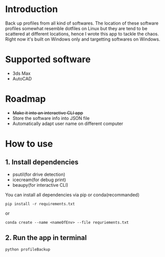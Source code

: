 # Introduction
Back up profiles from all kind of softwares. The location of these software profiles somewhat resemble dotfiles on Linux but they are tend to be scattered at different locations, hence I wrote this app to tackle the chaos. Right now it's built on Windows only and targetting softwares on Windows.
# Supported software
* 3ds Max
* AutoCAD
# Roadmap
* ~~Make it into an interactive CLI app~~
* Store the software info into JSON file
* Automatically adapt user name on different computer
# How to use
## 1. Install dependencies
* psutil(for drive detection)
* icecream(for debug print)
* beaupy(for interactive CLI)

You can install all dependencies via pip or conda(recommanded)
```shell
pip install -r requirements.txt
```
or
```shell
conda create --name <nameOfEnv> --file requriements.txt
```
## 2. Run the app in terminal
```shell
python profileBackup
```
